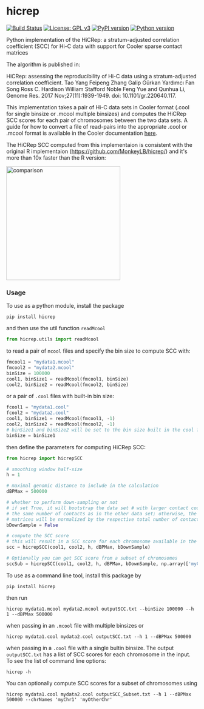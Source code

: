 # hicrep

[![Build Status](https://travis-ci.org/dejunlin/hicrep.svg?branch=master)](https://travis-ci.org/dejunlin/hicrep)
[![License: GPL v3](https://img.shields.io/badge/License-GPLv3-blue.svg)](https://www.gnu.org/licenses/gpl-3.0)
[![PyPI version](https://badge.fury.io/py/hicrep.svg)](https://badge.fury.io/py/hicrep)
[![Python version](https://img.shields.io/badge/python-3.7.6+-blue.svg)](https://www.python.org/downloads/release/python-376/)

Python implementation of the HiCRep: a stratum-adjusted correlation coefficient (SCC) for Hi-C data with support for Cooler sparse contact matrices

The algorithm is published in:

HiCRep: assessing the reproducibility of Hi-C data using a stratum-adjusted correlation coefficient. Tao Yang Feipeng Zhang Galip Gürkan Yardımcı Fan Song Ross C. Hardison William Stafford Noble Feng Yue and Qunhua Li, Genome Res. 2017 Nov;27(11):1939-1949. doi: 10.1101/gr.220640.117. 

This implementation takes a pair of Hi-C data sets in Cooler format (.cool for single binsize or .mcool multiple binsizes) and computes the HiCRep SCC scores for each pair of chromosomes between the two data sets. A guide for how to convert a file of read-pairs into the appropriate .cool or .mcool format is available in the Cooler documentation [here](https://cooler.readthedocs.io/en/latest/cli.html#cooler-cload-pairs). 

The HiCRep SCC computed from this implementaion is consistent with the original R implementaion (https://github.com/MonkeyLB/hicrep/) and it's more than 10x faster than the R version:

<p><img src="images/sccs.png" alt="comparison" width="300"/></p>

### Usage

To use as a python module, install the package 

```
pip install hicrep
```

and then use the util function `readMcool`

```python
from hicrep.utils import readMcool
```

to read a pair of `mcool` files and specify the bin size to compute SCC with:

```python
fmcool1 = "mydata1.mcool"
fmcool2 = "mydata2.mcool"
binSize = 100000
cool1, binSize1 = readMcool(fmcool1, binSize)
cool2, binSize2 = readMcool(fmcool2, binSize)
```

or a pair of `.cool` files with built-in bin size:

```python
fcool1 = "mydata1.cool"
fcool2 = "mydata2.cool"
cool1, binSize1 = readMcool(fmcool1, -1)
cool2, binSize2 = readMcool(fmcool2, -1)
# binSize1 and binSize2 will be set to the bin size built in the cool file
binSize = binSize1
```

then define the parameters for computing HiCRep SCC:

```python
from hicrep import hicrepSCC

# smoothing window half-size
h = 1

# maximal genomic distance to include in the calculation
dBPMax = 500000

# whether to perform down-sampling or not 
# if set True, it will bootstrap the data set # with larger contact counts to
# the same number of contacts as in the other data set; otherwise, the contact 
# matrices will be normalized by the respective total number of contacts
bDownSample = False

# compute the SCC score
# this will result in a SCC score for each chromosome available in the data set
scc = hicrepSCC(cool1, cool2, h, dBPMax, bDownSample)

# Optionally you can get SCC score from a subset of chromosomes
sccSub = hicrepSCC(cool1, cool2, h, dBPMax, bDownSample, np.array(['myChr1', 'myOtherChr'], dtype=str))

```

To use as a command line tool, install this package by
```
pip install hicrep
```
then run 
```
hicrep mydata1.mcool mydata2.mcool outputSCC.txt --binSize 100000 --h 1 --dBPMax 500000 
```
when passing in an `.mcool` file with multiple binsizes or 
```
hicrep mydata1.cool mydata2.cool outputSCC.txt --h 1 --dBPMax 500000 
```
when passing in a `.cool` file with a single bultin binsize. The output `outputSCC.txt` has a list of SCC scores for each chromosome in the input. To see the list of command line options:
```
hicrep -h
```
You can optionally compute SCC scores for a subset of chromosomes using
```
hicrep mydata1.cool mydata2.cool outputSCC_Subset.txt --h 1 --dBPMax 500000 --chrNames 'myChr1' 'myOtherChr'
```
